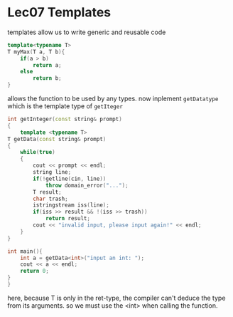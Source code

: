 # Lec07 Templates
templates allow us to write generic and reusable code
```cpp
template<typename T>
T myMax(T a, T b){
    if(a > b)
        return a;
    else
        return b;
}
```
allows the function to be used by any types. 
now inplement `getDatatype` which is the template type of `getIteger`
```cpp
int getInteger(const string& prompt)
{
    template <typename T>
T getData(const string& prompt)
{
    while(true)
    {
        cout << prompt << endl;
        string line;
        if(!getline(cin, line))
            throw domain_error("...");
        T result;
        char trash;
        istringstream iss(line);
        if(iss >> result && !(iss >> trash))
            return result;
        cout << "invalid input, please input again!" << endl;
    }
}

int main(){
    int a = getData<int>("input an int: ");
    cout << a << endl;
    return 0;
}
}
```
here, because T is only in the ret-type, the compiler can't deduce the type from its arguments. so we must use the \<int> when calling the function.  